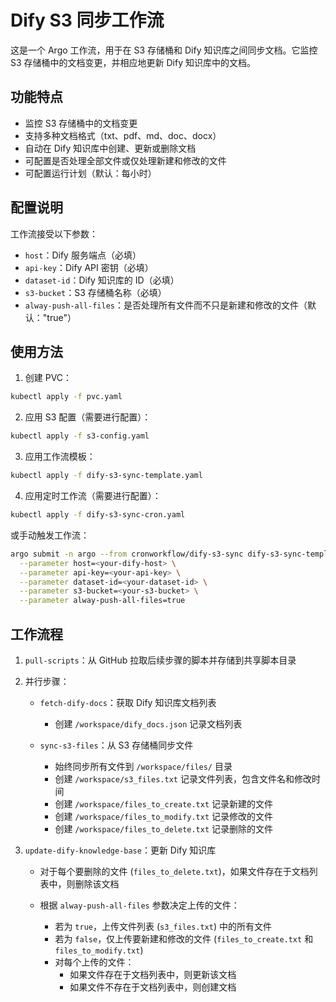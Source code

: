 # Dify S3 同步工作流

这是一个 Argo 工作流，用于在 S3 存储桶和 Dify 知识库之间同步文档。它监控 S3 存储桶中的文档变更，并相应地更新 Dify 知识库中的文档。

## 功能特点

- 监控 S3 存储桶中的文档变更
- 支持多种文档格式（txt、pdf、md、doc、docx）
- 自动在 Dify 知识库中创建、更新或删除文档
- 可配置是否处理全部文件或仅处理新建和修改的文件
- 可配置运行计划（默认：每小时）

## 配置说明

工作流接受以下参数：

- `host`：Dify 服务端点（必填）
- `api-key`：Dify API 密钥（必填）
- `dataset-id`：Dify 知识库的 ID（必填）
- `s3-bucket`：S3 存储桶名称（必填）
- `alway-push-all-files`：是否处理所有文件而不只是新建和修改的文件（默认："true"）

## 使用方法

1. 创建 PVC：
```bash
kubectl apply -f pvc.yaml
```

2. 应用 S3 配置（需要进行配置）：
```bash
kubectl apply -f s3-config.yaml
```

3. 应用工作流模板：
```bash
kubectl apply -f dify-s3-sync-template.yaml
```

4. 应用定时工作流（需要进行配置）：
```bash
kubectl apply -f dify-s3-sync-cron.yaml
```

或手动触发工作流：
```bash
argo submit -n argo --from cronworkflow/dify-s3-sync dify-s3-sync-template.yaml \
  --parameter host=<your-dify-host> \
  --parameter api-key=<your-api-key> \
  --parameter dataset-id=<your-dataset-id> \
  --parameter s3-bucket=<your-s3-bucket> \
  --parameter alway-push-all-files=true
```

## 工作流程

1. `pull-scripts`：从 GitHub 拉取后续步骤的脚本并存储到共享脚本目录

2. 并行步骤：

    - `fetch-dify-docs`：获取 Dify 知识库文档列表
        - 创建 `/workspace/dify_docs.json` 记录文档列表

    - `sync-s3-files`：从 S3 存储桶同步文件
        - 始终同步所有文件到 `/workspace/files/` 目录
        - 创建 `/workspace/s3_files.txt` 记录文件列表，包含文件名和修改时间
        - 创建 `/workspace/files_to_create.txt` 记录新建的文件
        - 创建 `/workspace/files_to_modify.txt` 记录修改的文件
        - 创建 `/workspace/files_to_delete.txt` 记录删除的文件

3. `update-dify-knowledge-base`：更新 Dify 知识库

    - 对于每个要删除的文件 (`files_to_delete.txt`)，如果文件存在于文档列表中，则删除该文档

    - 根据 `alway-push-all-files` 参数决定上传的文件：
        - 若为 `true`，上传文件列表 (`s3_files.txt`) 中的所有文件
        - 若为 `false`，仅上传要新建和修改的文件 (`files_to_create.txt` 和 `files_to_modify.txt`)
        - 对每个上传的文件：
            - 如果文件存在于文档列表中，则更新该文档
            - 如果文件不存在于文档列表中，则创建文档

